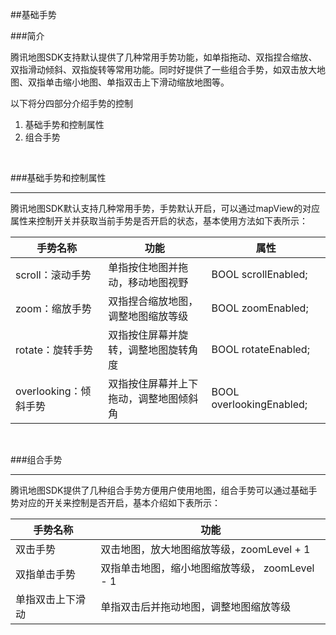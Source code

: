 ##基础手势

###简介

腾讯地图SDK支持默认提供了几种常用手势功能，如单指拖动、双指捏合缩放、双指滑动倾斜、双指旋转等常用功能。同时好提供了一些组合手势，如双击放大地图、双指单击缩小地图、单指双击上下滑动缩放地图等。

以下将分四部分介绍手势的控制

1. 基础手势和控制属性
2. 组合手势

<br>

###基础手势和控制属性
<hr>
腾讯地图SDK默认支持几种常用手势，手势默认开启，可以通过mapView的对应属性来控制开关并获取当前手势是否开启的状态，基本使用方法如下表所示：

| 手势名称 | 功能 | 属性
| --- | --- | --- 
| scroll：滚动手势 | 单指按住地图并拖动，移动地图视野 | BOOL scrollEnabled;
| zoom：缩放手势 | 双指捏合缩放地图，调整地图缩放等级 | BOOL zoomEnabled;
| rotate：旋转手势 | 双指按住屏幕并旋转，调整地图旋转角度 | BOOL rotateEnabled;
| overlooking：倾斜手势 | 双指按住屏幕并上下拖动，调整地图倾斜角 | BOOL overlookingEnabled;

<br>

###组合手势
<hr>
腾讯地图SDK提供了几种组合手势方便用户使用地图，组合手势可以通过基础手势对应的开关来控制是否开启，基本介绍如下表所示：

| 手势名称 | 功能
| --- | ---
| 双击手势 | 双击地图，放大地图缩放等级，zoomLevel + 1
| 双指单击手势 | 双指单击地图，缩小地图缩放等级， zoomLevel - 1
| 单指双击上下滑动 | 单指双击后并拖动地图，调整地图缩放等级
